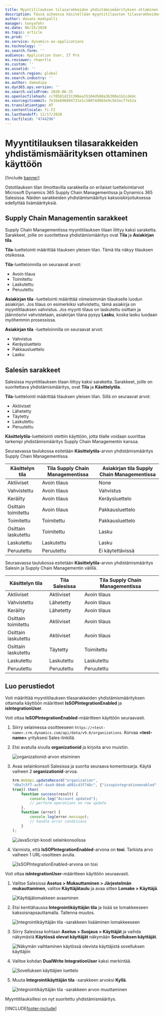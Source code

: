 ```yaml
---
title: Myyntitilauksen tilasarakkeiden yhdistämismäärityksen ottaminen käyttöön
description: Tässä aiheessa käsitellään myyntitilausten tilasarakkeiden määrittämistä kaksoiskirjoitusta varten.
author: dasani-madipalli
manager: tonyafehr
ms.date: 06/25/2020
ms.topic: article
ms.prod: ''
ms.service: dynamics-ax-applications
ms.technology: ''
ms.search.form: ''
audience: Application User, IT Pro
ms.reviewer: rhaertle
ms.custom: ''
ms.assetid: ''
ms.search.region: global
ms.search.industry: ''
ms.author: damadipa
ms.dyn365.ops.version: ''
ms.search.validFrom: 2020-06-25
ms.openlocfilehash: cc70501d231390ea15104d508a36300a1b2cd44c
ms.sourcegitcommit: 7e1be696894731e1c58074d9b5e9c5b3acf7e52a
ms.translationtype: HT
ms.contentlocale: fi-FI
ms.lasthandoff: 12/17/2020
ms.locfileid: "4744296"
---
```

# <a name="set-up-the-mapping-for-the-sales-order-status-columns"></a>Myyntitilauksen tilasarakkeiden yhdistämismäärityksen ottaminen käyttöön

[!include [banner](../../includes/banner.md)]

Ostotilauksen tilan ilmoittavilla sarakkeilla on erilaiset luettelointiarvot Microsoft Dynamics 365 Supply Chain Managementissa ja Dynamics 365 Salesissa. Näiden sarakkeiden yhdistämismääritys kaksoiskirjoituksessa edellyttää lisämäärityksiä.

## <a name="columns-in-supply-chain-management"></a>Supply Chain Managementin sarakkeet

Supply Chain Managementissa myyntitilauksen tilaan liittyy kaksi saraketta. Sarakkeet, joille on suoritettava yhdistämismääritys ovat **Tila** ja **Asiakirjan tila**.

**Tila**-luettelointi määrittää tilauksen yleisen tilan. Tämä tila näkyy tilauksen otsikossa.

**Tila**-luetteloinnilla on seuraavat arvot:

- Avoin tilaus
- Toimitettu
- Laskutettu
- Peruutettu

**Asiakirjan tila** -luettelointi määrittää viimeisimmän tilaukselle luodun asiakirjan. Jos tilaus on esimerkiksi vahvistettu, tämä asiakirja on myyntitilauksen vahvistus. Jos myynti tilaus on laskutettu osittain ja jäännösrivi vahvistetaan, asiakirjan tilana pysyy **Lasku**, koska lasku luodaan myöhemmin prosessissa.

**Asiakirjan tila** -luetteloinnilla on seuraavat arvot:

- Vahvistus
- Keräysluettelo
- Pakkausluettelo
- Lasku

## <a name="columns-in-sales"></a>Salesin sarakkeet

Salesissa myyntitilauksen tilaan liittyy kaksi saraketta. Sarakkeet, joille on suoritettava yhdistämismääritys, ovat **Tila** ja **Käsittelytila**.

**Tila**-luettelointi määrittää tilauksen yleisen tilan. Sillä on seuraavat arvot:

- Aktiiviset
- Lähetetty
- Täytetty
- Laskutettu
- Peruutettu

**Käsittelytila**-luettelointi otettiin käyttöön, jotta tilalle voidaan suorittaa tarkempi yhdistämismääritys Supply Chain Managementin kanssa.

Seuraavassa taulukossa esitetään **Käsittelytila**-arvon yhdistämismääritys Supply Chain Managementissa.

| Käsittelyn tila   | Tila Supply Chain Managementissa | Asiakirjan tila Supply Chain Managementissa |
|---------------------|-----------------------------------|--------------------------------------------|
| Aktiiviset              | Avoin tilaus                        | None                                       |
| Vahvistettu           | Avoin tilaus                        | Vahvistus                               |
| Keräilty              | Avoin tilaus                        | Keräysluettelo                               |
| Osittain toimitettu | Avoin tilaus                        | Pakkausluettelo                               |
| Toimitettu           | Toimitettu                         | Pakkausluettelo                               |
| Osittain laskutettu  | Toimitettu                         | Lasku                                    |
| Laskutettu            | Laskutettu                          | Lasku                                    |
| Peruutettu           | Peruutettu                         | Ei käytettävissä                             |

Seuraavassa taulukossa esitetään **Käsittelytila**-arvon yhdistämismääritys Salesin ja Supply Chain Managementin välillä.

| Käsittelyn tila   | Tila Salesissa | Tila Supply Chain Managementissa |
|---------------------|-----------------|-----------------------------------|
| Aktiiviset              | Aktiiviset          | Avoin tilaus                        |
| Vahvistettu           | Lähetetty       | Avoin tilaus                        |
| Keräilty              | Lähetetty       | Avoin tilaus                        |
| Osittain toimitettu | Aktiiviset          | Avoin tilaus                        |
| Osittain laskutettu  | Aktiiviset          | Avoin tilaus                        |
| Osittain laskutettu  | Täytetty       | Toimitettu                         |
| Laskutettu            | Laskutettu        | Laskutettu                          |
| Peruutettu           | Peruutettu       | Peruutettu                         |

## <a name="setup"></a>Luo perustiedot

Voit määrittää myyntitilauksen tilasarakkeiden yhdistämismäärityksen ottamalla käyttöön määritteet **IsSOPIntegrationEnabled** ja **isIntegrationUser**.

Voit ottaa **IsSOPIntegrationEnabled**-määritteen käyttöön seuraavasti.

1. Siirry selaimessa osoitteeseen `https://<test-name>.crm.dynamics.com/api/data/v9.0/organizations`. Korvaa **\<test-name\>** yrityksesi Sales-linkillä.
2. Etsi avatulla sivulla **organizationid** ja kirjoita arvo muistiin.

    ![organizationid-arvon etsiminen](media/sales-map-orgid.png)

3. Avaa selainkonsoli Salesissa ja suorita seuraava komentosarja. Käytä vaiheen 2 **organizationid**-arvoa.

    ```javascript
    Xrm.WebApi.updateRecord("organization",
    "d9a7c5f7-acbf-4aa9-86e8-a891c43f748c", {"issopintegrationenabled" :
    true}).then(
        function success(result) {
            console.log("Account updated");
            // perform operations on row update
        },
        function (error) {
            console.log(error.message);
            // handle error conditions
        }
    );
    ```

    ![JavaScript-koodi selainkonsolissa](media/sales-map-script.png)

4. Varmista, että **IsSOPIntegrationEnabled**-arvona on **tosi**. Tarkista arvo vaiheen 1 URL-osoitteen avulla.

    ![IsSOPIntegrationEnabled-arvona on tosi](media/sales-map-integration-enabled.png)

Voit ottaa **isIntegrationUser**-määritteen käyttöön seuraavasti.

1. Valitse Salesissa **Asetus \> Mukauttaminen \> Järjestelmän mukauttaminen**, valitse **Käyttäjätaulu** ja avaa sitten **Lomake \> Käyttäjä**.

    ![Käyttäjälomakkeen avaaminen](media/sales-map-user.png)

2. Etsi kenttähaussa **Integrointikäyttäjän tila** ja lisää se lomakkeeseen kaksoisnapsauttamalla. Tallenna muutos.

    ![Integrointikäyttäjän tila -sarakkeen lisääminen lomakkeeseen](media/sales-map-field-explorer.png)

3. Siirry Salesissa kohtaan **Asetus \> Suojaus \> Käyttäjät** ja vaihda näkymästä **Käytössä olevat käyttäjät** näkymään **Sovelluksen käyttäjät**.

    ![Näkymän vaihtaminen käytössä olevista käyttäjistä sovelluksen käyttäjiin](media/sales-map-enabled-users.png)

4. Valitse kohdan **DualWrite IntegrationUser** kaksi merkintää.

    ![Sovelluksen käyttäjien luettelo](media/sales-map-user-mode.png)

5. Muuta **Integrointikäyttäjän tila** -sarakkeen arvoksi **Kyllä**.

    ![Integrointikäyttäjän tila -sarakkeen arvon muuttaminen](media/sales-map-user-mode-yes.png)

Myyntitilauksillesi on nyt suoritettu yhdistämismääritys.


[!INCLUDE[footer-include](../../../../includes/footer-banner.md)]